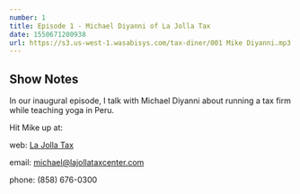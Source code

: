 ```yaml
---
number: 1
title: Episode 1 - Michael Diyanni of La Jolla Tax
date: 1550671200938
url: https://s3.us-west-1.wasabisys.com/tax-diner/001 Mike Diyanni.mp3
---
```


## Show Notes

In our inaugural episode, I talk with Michael Diyanni about running a tax firm while teaching yoga in Peru.


Hit Mike up at:

web: [La Jolla Tax](https://lajollataxcenter.com)

email: <michael@lajollataxcenter.com>

phone: (858) 676-0300
